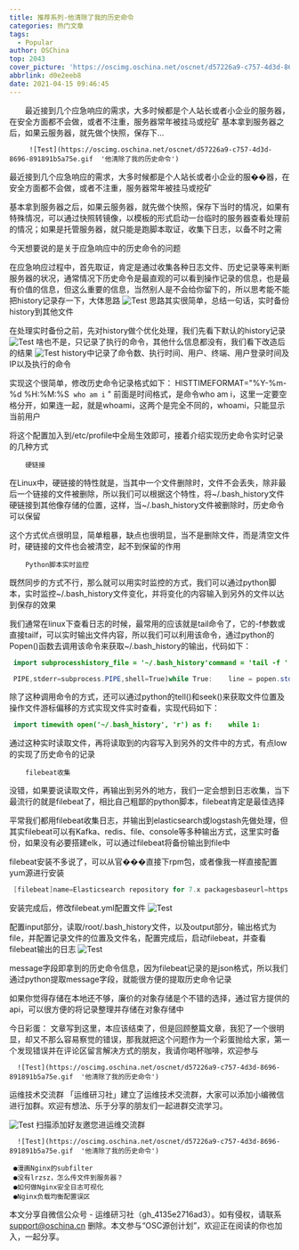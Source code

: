 ```yaml
---
title: 推荐系列-他清除了我的历史命令
categories: 热门文章
tags:
  - Popular
author: OSChina
top: 2043
cover_picture: 'https://oscimg.oschina.net/oscnet/d57226a9-c757-4d3d-8696-891891b5a75e.gif'
abbrlink: d0e2eeb8
date: 2021-04-15 09:46:45
---
```


&emsp;&emsp;最近接到几个应急响应的需求，大多时候都是个人站长或者小企业的服务器，在安全方面都不会做，或者不注重，服务器常年被挂马或挖矿 基本拿到服务器之后，如果云服务器，就先做个快照，保存下...
<!-- more -->

                                                                                                                                                                                         
  
   
    
     
      
       
        
         
         ![Test](https://oscimg.oschina.net/oscnet/d57226a9-c757-4d3d-8696-891891b5a75e.gif  '他清除了我的历史命令') 
         
        
       
      
     
    
   
   
  最近接到几个应急响应的需求，大多时候都是个人站长或者小企业的服��器，在安全方面都不会做，或者不注重，服务器常年被挂马或挖矿 
   
  基本拿到服务器之后，如果云服务器，就先做个快照，保存下当时的情况，如果有特殊情况，可以通过快照转镜像，以模板的形式启动一台临时的服务器查看处理前的情况；如果是托管服务器，就只能是跑脚本取证，收集下日志，以备不时之需 
   
  今天想要说的是关于应急响应中的历史命令的问题 
   
  在应急响应过程中，首先取证，肯定是通过收集各种日志文件、历史记录等来判断服务器的状况，通常情况下历史命令是最直观的可以看到操作记录的信息，也是最有价值的信息，但这么重要的信息，当然别人是不会给你留下的，所以思考能不能把history记录存一下，大体思路 
  ![Test](https://oscimg.oschina.net/oscnet/d57226a9-c757-4d3d-8696-891891b5a75e.gif  '他清除了我的历史命令') 
  思路其实很简单，总结一句话，实时备份history到其他文件 
   
  在处理实时备份之前，先对history做个优化处理，我们先看下默认的history记录 
  ![Test](https://oscimg.oschina.net/oscnet/d57226a9-c757-4d3d-8696-891891b5a75e.gif  '他清除了我的历史命令') 
  啥也不是，只记录了执行的命令，其他什么信息都没有，我们看下改造后的结果 
  ![Test](https://oscimg.oschina.net/oscnet/d57226a9-c757-4d3d-8696-891891b5a75e.gif  '他清除了我的历史命令') 
  history中记录了命令数、执行时间、用户、终端、用户登录时间及IP以及执行的命令 
   
  实现这个很简单，修改历史命令记录格式如下： 
  HISTTIMEFORMAT="%Y-%m-%d %H:%M:%S  `who am i` " 
  前面是时间格式，是命令who am i，这里一定要空格分开，如果连一起，就是whoami，这两个是完全不同的，whoami，只能显示当前用户 
   
  将这个配置加入到/etc/profile中全局生效即可，接着介绍实现历史命令实时记录的几种方式 
   
   
    
     
      
       
        
       
       
        
       
      
      
       
      
      
      
        硬链接 
       
       
        
       
      
      
       
        
       
       
        
       
      
      
       
      
     
    
   
  在Linux中，硬链接的特性就是，当其中一个文件删除时，文件不会丢失，除非最后一个链接的文件被删除，所以我们可以根据这个特性，将~/.bash_history文件硬链接到其他像存储的位置，这样，当~/.bash_history文件被删除时，历史命令可以保留 
   
  这个方式优点很明显，简单粗暴，缺点也很明显，当不是删除文件，而是清空文件时，硬链接的文件也会被清空，起不到保留的作用 
   
   
    
     
      
       
        
       
       
        
       
      
      
       
      
      
      
        Python脚本实时监控 
       
       
        
       
      
      
       
        
       
       
        
       
      
      
       
      
     
    
   
  既然同步的方式不行，那么就可以用实时监控的方式，我们可以通过python脚本，实时监控~/.bash_history文件变化，并将变化的内容输入到另外的文件以达到保存的效果 
   
  我们通常在linux下查看日志的时候，最常用的应该就是tail命令了，它的-f参数或直接tailf，可以实时输出文件内容，所以我们可以利用该命令，通过python的Popen()函数去调用该命令来获取~/.bash_history的输出，代码如下： 
   
 ```java 
  import subprocesshistory_file = '~/.bash_history'command = 'tail -f ' + history_filepopen = subprocess.Popen(command,stdout=subprocess.
  ``` 
  
   
 ```java 
  PIPE,stderr=subprocess.PIPE,shell=True)while True:    line = popen.stdout.readline().strip()    with open('/path/to/file', 'ab') as f:        f.write(line)
  ``` 
  
  除了这种调用命令的方式，还可以通过python的tell()和seek()来获取文件位置及操作文件游标偏移的方式实现文件实时查看，实现代码如下： 
   
 ```java 
  import timewith open('~/.bash_history', 'r') as f:    while 1:        where = f.tell()        line = f.readline()        if not line:            time.sleep(1)            f.seek(where)        else:            with open('/path/to/file', 'ab') as f1:                f1.write(line)
  ``` 
  
  通过这种实时读取文件，再将读取到的内容写入到另外的文件中的方式，有点low的实现了历史命令的记录 
   
   
    
     
      
       
        
       
       
        
       
      
      
       
      
      
      
        filebeat收集 
       
       
        
       
      
      
       
        
       
       
        
       
      
      
       
      
     
    
   
  没错，如果要说读取文件，再输出到另外的地方，我们一定会想到日志收集，当下最流行的就是filebeat了，相比自己粗鄙的python脚本，filebeat肯定是最佳选择 
   
  平常我们都用filebeat收集日志，并输出到elasticsearch或logstash先做处理，但其实filebeat可以有Kafka、redis、file、console等多种输出方式，这里实时备份，如果没有必要搭建elk，可以通过filebeat将备份输出到file中 
   
  filebeat安装不多说了，可以从官���直接下rpm包，或者像我一样直接配置yum源进行安装 
   
 ```java 
  [filebeat]name=Elasticsearch repository for 7.x packagesbaseurl=https://artifacts.elastic.co/packages/7.x/yumgpgcheck=0gpgkey=https://artifacts.elastic.co/GPG-KEY-elasticsearchenabled=1autorefresh=1type=rpm-md
  ``` 
  
  安装完成后，修改filebeat.yml配置文件 
  ![Test](https://oscimg.oschina.net/oscnet/d57226a9-c757-4d3d-8696-891891b5a75e.gif  '他清除了我的历史命令') 
   
  配置input部分，读取/root/.bash_history文件，以及output部分，输出格式为file，并配置记录文件的位置及文件名，配置完成后，启动filebeat，并查看filebeat输出的日志 
  ![Test](https://oscimg.oschina.net/oscnet/d57226a9-c757-4d3d-8696-891891b5a75e.gif  '他清除了我的历史命令') 
   
  message字段即拿到的历史命令信息，因为filebeat记录的是json格式，所以我们通过python提取message字段，就能很方便的提取历史命令记录 
   
  如果你觉得存储在本地还不够，廉价的对象存储是个不错的选择，通过官方提供的api，可以很方便的将记录整理并存储在对象存储中 
   
  今日彩蛋： 
  文章写到这里，本应该结束了，但是回顾整篇文章，我犯了一个很明显，却又不那么容易察觉的错误，那我就把这个问题作为一个彩蛋抛给大家，第一个发现错误并在评论区留言解决方式的朋友，我请你喝杯咖啡，欢迎参与 
   
    
     
      
     
     
      
      ![Test](https://oscimg.oschina.net/oscnet/d57226a9-c757-4d3d-8696-891891b5a75e.gif  '他清除了我的历史命令') 
      
     
    
   
   
  运维技术交流群 
  「运维研习社」建立了运维技术交流群，大家可以添加小编微信进行加群。欢迎有想法、乐于分享的朋友们一起进群交流学习。 
   
  ![Test](https://oscimg.oschina.net/oscnet/d57226a9-c757-4d3d-8696-891891b5a75e.gif  '他清除了我的历史命令') 
  扫描添加好友邀您进运维交流群 
   
   
    
     
      
      ![Test](https://oscimg.oschina.net/oscnet/d57226a9-c757-4d3d-8696-891891b5a75e.gif  '他清除了我的历史命令') 
      
     ●漫画Nginx的subfilter 
     ●没有lrzsz，怎么传文件到服务器？ 
     ●如何做Nginx安全日志可视化 
     ●Nginx负载均衡配置误区 
     
    
   
   
    
   
  
  
 
本文分享自微信公众号 - 运维研习社（gh_4135e2716ad3）。如有侵权，请联系 support@oschina.cn 删除。本文参与“OSC源创计划”，欢迎正在阅读的你也加入，一起分享。
                                        